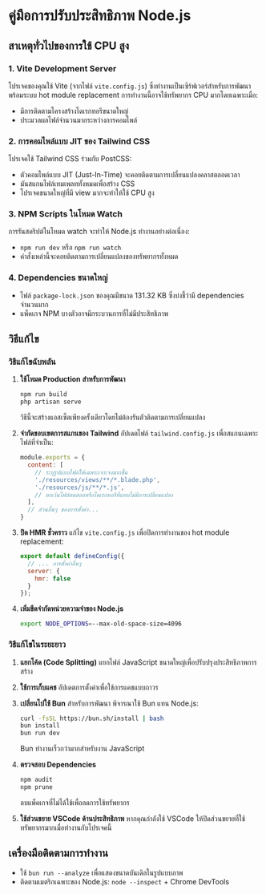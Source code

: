 # คู่มือการปรับประสิทธิภาพ Node.js
 ## สาเหตุทั่วไปของการใช้ CPU สูง

### 1. Vite Development Server
โปรเจคของคุณใช้ Vite (จากไฟล์ `vite.config.js`) ซึ่งทำงานเป็นเซิร์ฟเวอร์สำหรับการพัฒนาพร้อมระบบ hot module replacement การทำงานนี้อาจใช้ทรัพยากร CPU มากโดยเฉพาะเมื่อ:
- มีการติดตามโครงสร้างไดเรกทอรีขนาดใหญ่
- ประมวลผลไฟล์จำนวนมากระหว่างการคอมไพล์

### 2. การคอมไพล์แบบ JIT ของ Tailwind CSS
โปรเจคใช้ Tailwind CSS ร่วมกับ PostCSS:
- ตัวคอมไพล์แบบ JIT (Just-In-Time) จะคอยติดตามการเปลี่ยนแปลงคลาสตลอดเวลา
- มันสแกนไฟล์เทมเพลททั้งหมดเพื่อสร้าง CSS
- โปรเจคขนาดใหญ่ที่มี view มากจะทำให้ใช้ CPU สูง

### 3. NPM Scripts ในโหมด Watch
การรันสคริปต์ในโหมด watch จะทำให้ Node.js ทำงานอย่างต่อเนื่อง:
- `npm run dev` หรือ `npm run watch` 
- คำสั่งเหล่านี้จะคอยติดตามการเปลี่ยนแปลงของทรัพยากรทั้งหมด

### 4. Dependencies ขนาดใหญ่
- ไฟล์ `package-lock.json` ของคุณมีขนาด 131.32 KB ซึ่งบ่งชี้ว่ามี dependencies จำนวนมาก
- แพ็คเกจ NPM บางตัวอาจมีกระบวนการที่ไม่มีประสิทธิภาพ

## วิธีแก้ไข

### วิธีแก้ไขฉับพลัน
1. **ใช้โหมด Production สำหรับการพัฒนา**
   ```bash
   npm run build
   php artisan serve
   ```
   วิธีนี้จะสร้างแอสเซ็ตเพียงครั้งเดียวโดยไม่ต้องรันตัวติดตามการเปลี่ยนแปลง

2. **จำกัดขอบเขตการสแกนของ Tailwind**
   อัปเดตไฟล์ `tailwind.config.js` เพื่อสแกนเฉพาะไฟล์ที่จำเป็น:
   ```js
   module.exports = {
     content: [
       // ระบุรูปแบบไฟล์ให้เฉพาะเจาะจงมากขึ้น
       './resources/views/**/*.blade.php',
       './resources/js/**/*.js',
       // ยกเว้นไฟล์ทดสอบหรือไดเรกทอรีที่แทบไม่มีการเปลี่ยนแปลง
     ],
     // ส่วนอื่นๆ ของการตั้งค่า...
   }
   ```

3. **ปิด HMR ชั่วคราว**
   แก้ไข `vite.config.js` เพื่อปิดการทำงานของ hot module replacement:
   ```js
   export default defineConfig({
     // ... การตั้งค่าอื่นๆ
     server: {
       hmr: false
     }
   });
   ```

4. **เพิ่มขีดจำกัดหน่วยความจำของ Node.js**
   ```bash
   export NODE_OPTIONS=--max-old-space-size=4096
   ```

### วิธีแก้ไขในระยะยาว
1. **แยกโค้ด (Code Splitting)**
   แยกไฟล์ JavaScript ขนาดใหญ่เพื่อปรับปรุงประสิทธิภาพการสร้าง

2. **ใช้การเก็บแคช**
   อัปเดตการตั้งค่าเพื่อใช้การแคชแบบถาวร

3. **เปลี่ยนไปใช้ Bun**
   สำหรับการพัฒนา พิจารณาใช้ Bun แทน Node.js:
   ```bash
   curl -fsSL https://bun.sh/install | bash
   bun install
   bun run dev
   ```
   Bun ทำงานเร็วกว่ามากสำหรับงาน JavaScript

4. **ตรวจสอบ Dependencies**
   ```bash
   npm audit
   npm prune
   ```
   ลบแพ็คเกจที่ไม่ได้ใช้เพื่อลดการใช้ทรัพยากร

5. **ใช้ส่วนขยาย VSCode ด้านประสิทธิภาพ**
   หากคุณกำลังใช้ VSCode ให้ปิดส่วนขยายที่ใช้ทรัพยากรมากเมื่อทำงานกับโปรเจคนี้

## เครื่องมือติดตามการทำงาน
- ใช้ `bun run --analyze` เพื่อแสดงขนาดบันเดิลในรูปแบบภาพ
- ติดตามเมตริกเฉพาะของ Node.js: `node --inspect` + Chrome DevTools
